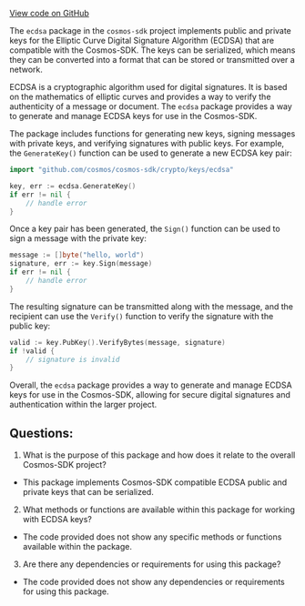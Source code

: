 [View code on GitHub](https://github.com/cosmos/cosmos-sdk/blob/main/crypto/keys/internal/ecdsa/doc.go)

The `ecdsa` package in the `cosmos-sdk` project implements public and private keys for the Elliptic Curve Digital Signature Algorithm (ECDSA) that are compatible with the Cosmos-SDK. The keys can be serialized, which means they can be converted into a format that can be stored or transmitted over a network.

ECDSA is a cryptographic algorithm used for digital signatures. It is based on the mathematics of elliptic curves and provides a way to verify the authenticity of a message or document. The `ecdsa` package provides a way to generate and manage ECDSA keys for use in the Cosmos-SDK.

The package includes functions for generating new keys, signing messages with private keys, and verifying signatures with public keys. For example, the `GenerateKey()` function can be used to generate a new ECDSA key pair:

```go
import "github.com/cosmos/cosmos-sdk/crypto/keys/ecdsa"

key, err := ecdsa.GenerateKey()
if err != nil {
    // handle error
}
```

Once a key pair has been generated, the `Sign()` function can be used to sign a message with the private key:

```go
message := []byte("hello, world")
signature, err := key.Sign(message)
if err != nil {
    // handle error
}
```

The resulting signature can be transmitted along with the message, and the recipient can use the `Verify()` function to verify the signature with the public key:

```go
valid := key.PubKey().VerifyBytes(message, signature)
if !valid {
    // signature is invalid
}
```

Overall, the `ecdsa` package provides a way to generate and manage ECDSA keys for use in the Cosmos-SDK, allowing for secure digital signatures and authentication within the larger project.
## Questions: 
 1. What is the purpose of this package and how does it relate to the overall Cosmos-SDK project?
- This package implements Cosmos-SDK compatible ECDSA public and private keys that can be serialized.

2. What methods or functions are available within this package for working with ECDSA keys?
- The code provided does not show any specific methods or functions available within the package.

3. Are there any dependencies or requirements for using this package?
- The code provided does not show any dependencies or requirements for using this package.